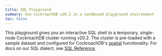 ```yaml
---
title: SQL Playground
summary: Use CockroachDB v20.2 in a sandboxed playground environment
toc: false
---
```


This playground gives you an interactive SQL shell to a temporary, single-node CockroachDB cluster running v20.2. The cluster is pre-loaded with a sample dataset and configured for CockroachDB's <a href="spatial-features.html" target="_blank">spatial</a> functionality. For docs on our SQL dialect, see <a href="sql-statements.html" target="_blank">SQL Reference</a>.

<div
  data-katacoda-hidetitle="true"
  data-katacoda-hidesidebar="true"
  data-katacoda-id="cockroachlabs/playground-20-2"
  data-katacoda-color="#222"
  data-katacoda-secondary="#37A806"  
  style="height: 500px; width: 100%;">
</div>

<script src="//katacoda.com/embed.js"></script>
